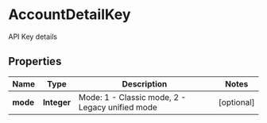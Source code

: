 
# AccountDetailKey

API Key details

## Properties

Name | Type | Description | Notes
------------ | ------------- | ------------- | -------------
**mode** | **Integer** | Mode: 1 - Classic mode, 2 - Legacy unified mode |  [optional]

